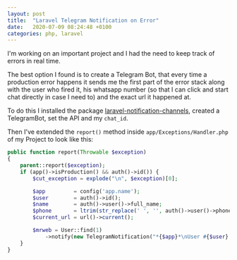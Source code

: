 ```yaml
---
layout: post
title:  "Laravel Telegram Notification on Error"
date:   2020-07-09 08:24:48 +0100
categories: php, laravel
---
```


I'm working on an important project and I had the need to keep track of errors in real time.

The best option I found is to create a Telegram Bot, that every time a production error happens it sends me the first part of the error stack along with the user who fired it, his whatsapp number (so that I can click and start chat directly in case I need to) and the exact url it happened at.



To do this I installed the package [laravel-notification-channels](https://github.com/laravel-notification-channels/telegram), created a TelegramBot, set the API and my `chat_id`.

Then I've extended the `report()` method inside `app/Exceptions/Handler.php` of my Project to look like this:

```php
public function report(Throwable $exception)
{
    parent::report($exception);
    if (app()->isProduction() && auth()->id()) {
        $cut_exception = explode("\n", $exception)[0];

        $app         = config('app.name');
        $user        = auth()->id();
        $name        = auth()->user()->full_name;
        $phone       = ltrim(str_replace(' ', '', auth()->user()->phone), '0');
        $current_url = url()->current();

        $mrweb = User::find(1)
            ->notify(new TelegramNotification("*{$app}*\nUser #{$user} [{$name}](https://wa.me/{$phone})\n\n{$current_url}\n\n`{$cut_exception}`"));
    }
}
```